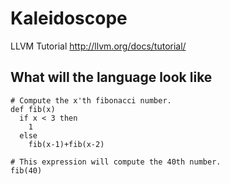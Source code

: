 # Kaleidoscope
LLVM Tutorial http://llvm.org/docs/tutorial/

## What will the language look like

```
# Compute the x'th fibonacci number.
def fib(x)
  if x < 3 then
    1
  else
    fib(x-1)+fib(x-2)

# This expression will compute the 40th number.
fib(40)
```
